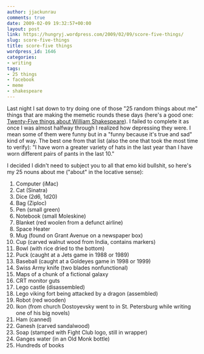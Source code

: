 ```yaml
---
author: jjackunrau
comments: true
date: 2009-02-09 19:32:57+00:00
layout: post
link: https://hungryj.wordpress.com/2009/02/09/score-five-things/
slug: score-five-things
title: score-five things
wordpress_id: 1646
categories:
- writing
tags:
- 25 things
- facebook
- meme
- shakespeare
---
```


Last night I sat down to try doing one of those "25 random things about me" things that are making the memetic rounds these days (here's a good one: [Twenty-Five things about William Shakespeare](http://blogs.myspace.com/index.cfm?fuseaction=blog.ListAll&friendID=401633472)). I failed to complete it as once I was almost halfway through I realized how depressing they were. I mean some of them were funny but in a "funny because it's true and sad" kind of way. The best one from that list (also the one that took the most time to verify): "I have worn a greater variety of hats in the last year than I have worn different pairs of pants in the last 10."

I decided I didn't need to subject you to all that emo kid bullshit, so here's my 25 nouns about me ("about" in the locative sense):
1. Computer (iMac)
2. Cat (Sinatra)
3. Dice (2d6, 1d20)
4. Bag (Ziploc)
5. Pen (small green)
6. Notebook (small Moleskine)
7. Blanket (red woolen from a defunct airline)
8. Space Heater
9. Mug (found on Grant Avenue on a newspaper box)
10. Cup (carved walnut wood from India, contains markers)
11. Bowl (with rice dried to the bottom)
12. Puck (caught at a Jets game in 1988 or 1989)
13. Baseball (caught at a Goldeyes game in 1998 or 1999)
14. Swiss Army knife (two blades nonfunctional)
15. Maps of a chunk of a fictional galaxy
16. CRT monitor guts
17. Lego castle (disassembled)
18. Lego viking fort being attacked by a dragon (assembled)
19. Robot (red wooden)
20. Ikon (from church Dostoyevsky went to in St. Petersburg while writing one of his big novels)
21. Ham (canned)
22. Ganesh (carved sandalwood)
23. Soap (stamped with Fight Club logo, still in wrapper)
24. Ganges water (in an Old Monk bottle)
25. Hundreds of books
